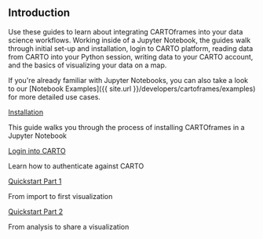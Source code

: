 ## Introduction

Use these guides to learn about integrating CARTOframes into your data science workflows. Working inside of a Jupyter Notebook, the guides walk through initial set-up and installation, login to CARTO platform, reading data from CARTO into your Python session, writing data to your CARTO account, and the basics of visualizing your data on a map.

If you're already familiar with Jupyter Notebooks, you can also take a look to our [Notebook Examples]({{ site.url }}/developers/cartoframes/examples) for more detailed use cases.


<div class="doc-guides__cartoframes">

  <div class="doc-guides__cartoframes-guide">
    <span class="doc-guides__title">
      <a href="{{ site.url }}/developers/cartoframes/guides/Install-CARTOframes-in-your-Notebooks/">Installation</a>
    </span>
    <p class="doc-guides__title">This guide walks you through the process of installing CARTOframes in a Jupyter Notebook</p>
  </div>

  <div class="doc-guides__cartoframes-guide">
    <span class="doc-guides__title">
      <a href="{{ site.url }}/developers/cartoframes/guides/Login-to-CARTO-Platform/">Login into CARTO</a>
    </span>
    <p class="doc-guides__title">Learn how to authenticate against CARTO</p>
  </div>

  <div class="doc-guides__cartoframes-guide">
    <span class="doc-guides__title">
      <a href="{{ site.url }}/developers/cartoframes/guides/Quickstart-Part-1/">Quickstart Part 1</a>
    </span>
    <p class="doc-guides__title">From import to first visualization</p>
  </div>

  <div class="doc-guides__cartoframes-guide">
    <span class="doc-guides__title">
      <a href="{{ site.url }}/developers/cartoframes/guides/Quickstart-Part-2/">Quickstart Part 2</a>
    </span>
    <p class="doc-guides__title">From analysis to share a visualization</p>
  </div>

</div>